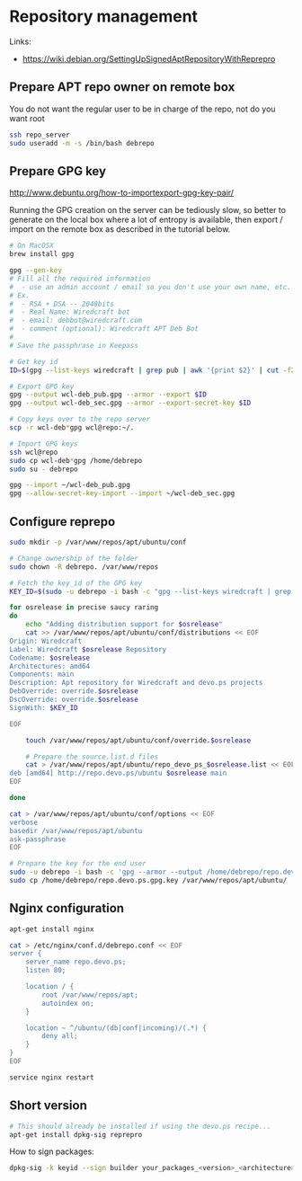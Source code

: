 # Repository management

Links:
- https://wiki.debian.org/SettingUpSignedAptRepositoryWithReprepro

## Prepare APT repo owner on remote box

You do not want the regular user to be in charge of the repo, not do you want root

```bash
ssh repo_server
sudo useradd -m -s /bin/bash debrepo

```

## Prepare GPG key

http://www.debuntu.org/how-to-importexport-gpg-key-pair/

Running the GPG creation on the server can be tediously slow, so better to generate on the local box where a lot of entropy is available, then export / import on the remote box as described in the tutorial below.

```bash
# On MacOSX
brew install gpg

gpg --gen-key
# Fill all the required information
#  - use an admin account / email so you don't use your own name, etc.
# Ex.
#  - RSA + DSA -- 2048bits
#  - Real Name: Wiredcraft bot
#  - email: debbot@wiredcraft.com
#  - comment (optional): Wiredcraft APT Deb Bot
#
# Save the passphrase in Keepass

# Get key id
ID=$(gpg --list-keys wiredcraft | grep pub | awk '{print $2}' | cut -f2 -d'/')

# Export GPG key
gpg --output wcl-deb_pub.gpg --armor --export $ID
gpg --output wcl-deb_sec.gpg --armor --export-secret-key $ID

# Copy keys over to the repo server
scp -r wcl-deb*gpg wcl@repo:~/.

# Import GPG keys
ssh wcl@repo
sudo cp wcl-deb*gpg /home/debrepo
sudo su - debrepo

gpg --import ~/wcl-deb_pub.gpg
gpg --allow-secret-key-import --import ~/wcl-deb_sec.gpg

```

## Configure reprepo

```bash
sudo mkdir -p /var/www/repos/apt/ubuntu/conf

# Change ownership of the folder
sudo chown -R debrepo. /var/www/repos

# Fetch the key_id of the GPG key
KEY_ID=$(sudo -u debrepo -i bash -c "gpg --list-keys wiredcraft | grep sub | awk '{print \$2}' | cut -f2 -d'/'")

for osrelease in precise saucy raring
do
    echo "Adding distribution support for $osrelease"
    cat >> /var/www/repos/apt/ubuntu/conf/distributions << EOF
Origin: Wiredcraft
Label: Wiredcraft $osrelease Repository
Codename: $osrelease
Architectures: amd64
Components: main
Description: Apt repository for Wiredcraft and devo.ps projects
DebOverride: override.$osrelease
DscOverride: override.$osrelease
SignWith: $KEY_ID

EOF

    touch /var/www/repos/apt/ubuntu/conf/override.$osrelease

    # Prepare the source.list.d files
    cat > /var/www/repos/apt/ubuntu/repo_devo_ps_$osrelease.list << EOF
deb [amd64] http://repo.devo.ps/ubuntu $osrelease main
EOF

done

cat > /var/www/repos/apt/ubuntu/conf/options << EOF
verbose
basedir /var/www/repos/apt/ubuntu
ask-passphrase
EOF

# Prepare the key for the end user
sudo -u debrepo -i bash -c 'gpg --armor --output /home/debrepo/repo.devo.ps.gpg.key --export $KEY_ID'
sudo cp /home/debrepo/repo.devo.ps.gpg.key /var/www/repos/apt/ubuntu/

```

## Nginx configuration

```bash
apt-get install nginx

cat > /etc/nginx/conf.d/debrepo.conf << EOF
server {
    server_name repo.devo.ps;
    listen 80;

    location / {
        root /var/www/repos/apt;
        autoindex on;
    }

    location ~ ^/ubuntu/(db|conf|incoming)/(.*) {
        deny all;
    }
}
EOF

service nginx restart
```

## Short version

```bash
# This should already be installed if using the devo.ps recipe...
apt-get install dpkg-sig reprepro
```


How to sign packages: 

```bash
dpkg-sig -k keyid --sign builder your_packages_<version>_<architecture>.deb
```

